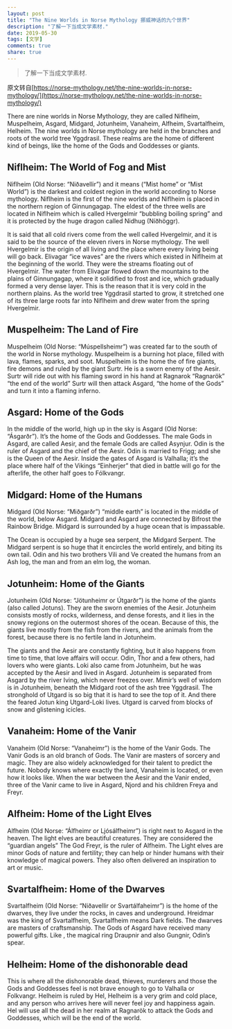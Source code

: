 ```yaml
---
layout: post
title: "The Nine Worlds in Norse Mythology 挪威神话的九个世界"
description: "了解一下当成文学素材."
date: 2019-05-30
tags: [文学]
comments: true
share: true
---
```


> 了解一下当成文学素材.

原文转自[https://norse-mythology.net/the-nine-worlds-in-norse-mythology/](https://norse-mythology.net/the-nine-worlds-in-norse-mythology/)


There are nine worlds in Norse Mythology, they are called Niflheim, Muspelheim, Asgard, Midgard, Jotunheim, Vanaheim, Alfheim, Svartalfheim, Helheim. The nine worlds in Norse mythology are held in the branches and roots of the world tree Yggdrasil. These realms are the home of different kind of beings, like the home of the Gods and Goddesses or giants.


## Niflheim: The World of Fog and Mist


Niflheim (Old Norse: “Niðavellir”) and it means (“Mist home” or “Mist World”) is the darkest and coldest region in the world according to Norse mythology. Niflheim is the first of the nine worlds and Niflheim is placed in the northern region of Ginnungagap. The eldest of the three wells are located in Niflheim which is called Hvergelmir “bubbling boiling spring” and it is protected by the huge dragon called Nidhug (Níðhöggr).

It is said that all cold rivers come from the well called Hvergelmir, and it is said to be the source of the eleven rivers in Norse mythology. The well Hvergelmir is the origin of all living and the place where every living being will go back. Elivagar “ice waves” are the rivers which existed in Niflheim at the beginning of the world. They were the streams floating out of Hvergelmir. The water from Elivagar flowed down the mountains to the plains of Ginnungagap, where it solidified to frost and ice, which gradually formed a very dense layer. This is the reason that it is very cold in the northern plains. As the world tree Yggdrasil started to grow, it stretched one of its three large roots far into Niflheim and drew water from the spring Hvergelmir.



## Muspelheim: The Land of Fire


Muspelheim (Old Norse: “Múspellsheimr”) was created far to the south of the world in Norse mythology. Muspelheim is a burning hot place, filled with lava, flames, sparks, and soot. Muspelheim is the home the of fire giants, fire demons and ruled by the giant Surtr. He is a sworn enemy of the Aesir. Surtr will ride out with his flaming sword in his hand at Ragnarok “Ragnarök” “the end of the world” Surtr will then attack Asgard, “the home of the Gods” and turn it into a flaming inferno.




## Asgard: Home of the Gods


In the middle of the world, high up in the sky is Asgard (Old Norse: “Ásgarðr”). It’s the home of the Gods and Goddesses. The male Gods in Asgard, are called Aesir, and the female Gods are called Asynjur. Odin is the ruler of Asgard and the chief of the Aesir. Odin is married to Frigg; and she is the Queen of the Aesir. Inside the gates of Asgard is Valhalla; it’s the place where half of the Vikings “Einherjer” that died in battle will go for the afterlife, the other half goes to Fólkvangr.


## Midgard: Home of the Humans


Midgard (Old Norse: “Miðgarðr”) “middle earth” is located in the middle of the world, below Asgard. Midgard and Asgard are connected by Bifrost the Rainbow Bridge. Midgard is surrounded by a huge ocean that is impassable.

The Ocean is occupied by a huge sea serpent, the Midgard Serpent. The Midgard serpent is so huge that it encircles the world entirely, and biting its own tail. Odin and his two brothers Vili and Ve created the humans from an Ash log, the man and from an elm log, the woman.


## Jotunheim: Home of the Giants


Jotunheim (Old Norse: “Jötunheimr or Útgarðr”) is the home of the giants (also called Jotuns). They are the sworn enemies of the Aesir. Jotunheim consists mostly of rocks, wilderness, and dense forests, and it lies in the snowy regions on the outermost shores of the ocean. Because of this, the giants live mostly from the fish from the rivers, and the animals from the forest, because there is no fertile land in Jotunheim.

The giants and the Aesir are constantly fighting, but it also happens from time to time, that love affairs will occur. Odin, Thor and a few others, had lovers who were giants. Loki also came from Jotunheim, but he was accepted by the Aesir and lived in Asgard. Jotunheim is separated from Asgard by the river Iving, which never freezes over. Mimir’s well of wisdom is in Jotunheim, beneath the Midgard root of the ash tree Yggdrasil. The stronghold of Utgard is so big that it is hard to see the top of it. And there the feared Jotun king Utgard-Loki lives. Utgard is carved from blocks of snow and glistening icicles.



## Vanaheim: Home of the Vanir


Vanaheim (Old Norse: “Vanaheimr”) is the home of the Vanir Gods. The Vanir Gods is an old branch of Gods. The Vanir are masters of sorcery and magic. They are also widely acknowledged for their talent to predict the future. Nobody knows where exactly the land, Vanaheim is located, or even how it looks like. When the war between the Aesir and the Vanir ended, three of the Vanir came to live in Asgard, Njord and his children Freya and Freyr.


## Alfheim: Home of the Light Elves


Alfheim (Old Norse: “Álfheimr or Ljósálfheimr”) is right next to Asgard in the heaven. The light elves are beautiful creatures. They are considered the “guardian angels” The God Freyr, is the ruler of Alfheim. The Light elves are minor Gods of nature and fertility; they can help or hinder humans with their knowledge of magical powers. They also often delivered an inspiration to art or music.



## Svartalfheim: Home of the Dwarves


Svartalfheim (Old Norse: “Niðavellir or Svartálfaheimr”) is the home of the dwarves, they live under the rocks, in caves and underground. Hreidmar was the king of Svartalfheim, Svartalfheim means Dark fields. The dwarves are masters of craftsmanship. The Gods of Asgard have received many powerful gifts. Like , the magical ring Draupnir and also Gungnir, Odin’s spear.



## Helheim: Home of the dishonorable dead


This is where all the dishonorable dead, thieves, murderers and those the Gods and Goddesses feel is not brave enough to go to Valhalla or Folkvangr. Helheim is ruled by Hel, Helheim is a very grim and cold place, and any person who arrives here will never feel joy and happiness again. Hel will use all the dead in her realm at Ragnarök to attack the Gods and Goddesses, which will be the end of the world.